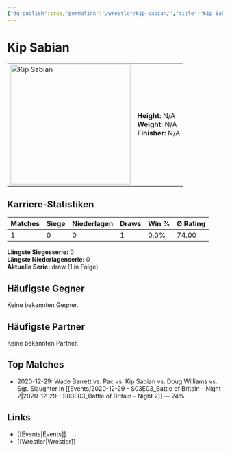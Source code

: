 ```yaml
---
{"dg-publish":true,"permalink":"/wrestler/kip-sabian/","title":"Kip Sabian","tags":["wrestler"],"noteIcon":""}
---
```



# Kip Sabian

<table>
        <tr>
        <td><img src="https://github.com/CptSpaulding1980/choke-slam-wrestling/releases/download/images/Kip_Sabian.png" width="280" alt="Kip Sabian"></td>
        <td>
        <b>Height:</b> N/A<br>
        <b>Weight:</b> N/A<br>
        <b>Finisher:</b> N/A<br>
        </td>
        </tr>
        </table>
        
## Karriere-Statistiken

| Matches | Siege | Niederlagen | Draws | Win % | Ø Rating |
|---------|-------|-------------|-------|-------|-----------|
| 1 | 0 | 0 | 1 | 0.0% | 74.00 |

**Längste Siegesserie:** 0<br>**Längste Niederlagenserie:** 0<br>**Aktuelle Serie:** draw (1 in Folge)


## Häufigste Gegner
Keine bekannten Gegner.

## Häufigste Partner
Keine bekannten Partner.

## Top Matches
- 2020-12-29: Wade Barrett vs. Pac vs. Kip Sabian vs. Doug Williams vs. Sgt. Slaughter in [[Events/2020-12-29 - S03E03_Battle of Britain - Night 2\|2020-12-29 - S03E03_Battle of Britain - Night 2]] — 74%

## Links
- [[Events\|Events]]
- [[Wrestler\|Wrestler]]
